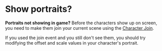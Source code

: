 # Show portraits?

**Portraits not showing in game?**
Before the characters show up on screen, you need to make them join your current scene using the [Character Join](../Events/001.md). 

If you used the join event and you still don't see them, you should try modifying the offset and scale values in your character's portrait.